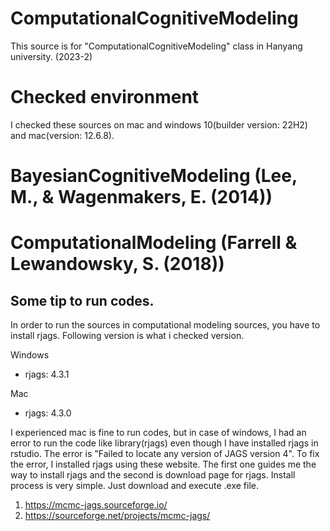 # ComputationalCognitiveModeling
This source is for "ComputationalCognitiveModeling" class in Hanyang university. (2023-2)

# Checked environment

I checked these sources on mac and windows 10(builder version: 22H2) and mac(version: 12.6.8).

# BayesianCognitiveModeling (Lee, M., & Wagenmakers, E. (2014))



# ComputationalModeling (Farrell & Lewandowsky, S. (2018))

## Some tip to run codes.

In order to run the sources in computational modeling sources, you have to install rjags. Following version is what i checked version. 

Windows
- rjags: 4.3.1
  
Mac
- rjags: 4.3.0

I experienced mac is fine to run codes, but in case of windows, I had an error to run the code like library(rjags) even though I have installed rjags in rstudio. The error is "Failed to locate any version of JAGS version 4". To fix the error, I installed rjags using these website. The first one guides me the way to install rjags and the second is download page for rjags. Install process is very simple. Just download and execute .exe file. 

1. https://mcmc-jags.sourceforge.io/
2. https://sourceforge.net/projects/mcmc-jags/

